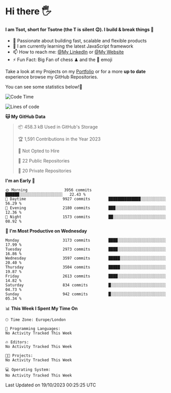 # Hi there :raised_hand_with_fingers_splayed:
#### I am Tsot, short for Tsotne (the T is silent :wink:). I build & break things :space_invader:
- :telescope: Passionate about building fast, scalable and flexible products
- :seedling: I am currently learning the latest JavaScript framework 
- :mailbox: How to reach me: [@My LinkedIn](https://www.linkedin.com/in/tsotne-gvadzabia/) or [@My Website](https://tsotne.co.uk/contact)
- :zap: Fun Fact: Big Fan of chess ♟ and the 👾 emoji

Take a look at my Projects on my [Portfolio](https://tsotne.co.uk/) or for a more **up to date** experience browse my GitHub Repositories.

You can see some statistics below!:space_invader:
<!--START_SECTION:waka-->
![Code Time](http://img.shields.io/badge/Code%20Time-761%20hrs%202%20mins-blue)

![Lines of code](https://img.shields.io/badge/From%20Hello%20World%20I%27ve%20Written-7.6%20million%20lines%20of%20code-blue)

**🐱 My GitHub Data** 

> 📦 458.3 kB Used in GitHub's Storage 
 > 
> 🏆 1,591 Contributions in the Year 2023
 > 
> 🚫 Not Opted to Hire
 > 
> 📜 22 Public Repositories 
 > 
> 🔑 20 Private Repositories 
 > 
**I'm an Early 🐤** 

```text
🌞 Morning                3956 commits        ██████░░░░░░░░░░░░░░░░░░░   22.43 % 
🌆 Daytime                9927 commits        ██████████████░░░░░░░░░░░   56.29 % 
🌃 Evening                2180 commits        ███░░░░░░░░░░░░░░░░░░░░░░   12.36 % 
🌙 Night                  1573 commits        ██░░░░░░░░░░░░░░░░░░░░░░░   08.92 % 
```
📅 **I'm Most Productive on Wednesday** 

```text
Monday                   3173 commits        ████░░░░░░░░░░░░░░░░░░░░░   17.99 % 
Tuesday                  2973 commits        ████░░░░░░░░░░░░░░░░░░░░░   16.86 % 
Wednesday                3597 commits        █████░░░░░░░░░░░░░░░░░░░░   20.40 % 
Thursday                 3504 commits        █████░░░░░░░░░░░░░░░░░░░░   19.87 % 
Friday                   2613 commits        ████░░░░░░░░░░░░░░░░░░░░░   14.82 % 
Saturday                 834 commits         █░░░░░░░░░░░░░░░░░░░░░░░░   04.73 % 
Sunday                   942 commits         █░░░░░░░░░░░░░░░░░░░░░░░░   05.34 % 
```


📊 **This Week I Spent My Time On** 

```text
🕑︎ Time Zone: Europe/London

💬 Programming Languages: 
No Activity Tracked This Week

🔥 Editors: 
No Activity Tracked This Week

🐱‍💻 Projects: 
No Activity Tracked This Week

💻 Operating System: 
No Activity Tracked This Week
```


 Last Updated on 19/10/2023 00:25:25 UTC
<!--END_SECTION:waka-->
